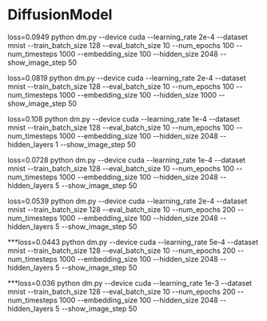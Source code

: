 # DiffusionModel
loss=0.0949
python dm.py --device cuda --learning_rate 2e-4 --dataset mnist --train_batch_size 128 --eval_batch_size 10 --num_epochs 100  --num_timesteps 1000 --embedding_size 100 --hidden_size 2048 --show_image_step 50

loss=0.0819
python dm.py --device cuda --learning_rate 2e-4 --dataset mnist --train_batch_size 128 --eval_batch_size 10 --num_epochs 100  --num_timesteps 1000 --embedding_size 100 --hidden_size 1000 --show_image_step 50


loss=0.108
python dm.py --device cuda --learning_rate 1e-4 --dataset mnist --train_batch_size 128 --eval_batch_size 10 --num_epochs 100  --num_timesteps 1000 --embedding_size 100 --hidden_size 2048 --hidden_layers 1 --show_image_step 50

loss=0.0728
python dm.py --device cuda --learning_rate 1e-4 --dataset mnist --train_batch_size 128 --eval_batch_size 10 --num_epochs 100  --num_timesteps 1000 --embedding_size 100 --hidden_size 2048 --hidden_layers 5 --show_image_step 50

loss=0.0539
python dm.py --device cuda --learning_rate 2e-4 --dataset mnist --train_batch_size 128 --eval_batch_size 10 --num_epochs 200  --num_timesteps 1000 --embedding_size 100 --hidden_size 2048 --hidden_layers 5 --show_image_step 50

***loss=0.0443
python dm.py --device cuda --learning_rate 5e-4 --dataset mnist --train_batch_size 128 --eval_batch_size 10 --num_epochs 200  --num_timesteps 1000 --embedding_size 100 --hidden_size 2048 --hidden_layers 5 --show_image_step 50

***loss=0.036
python dm.py --device cuda --learning_rate 1e-3 --dataset mnist --train_batch_size 128 --eval_batch_size 10 --num_epochs 200  --num_timesteps 1000 --embedding_size 100 --hidden_size 2048 --hidden_layers 5 --show_image_step 50


